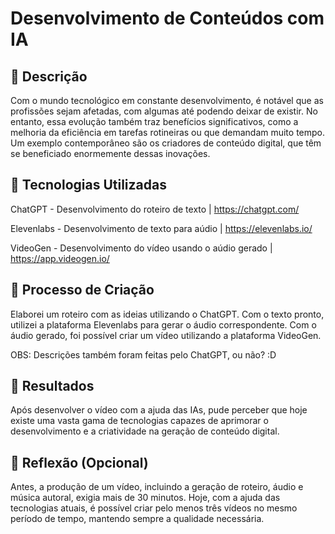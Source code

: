 # Desenvolvimento de Conteúdos com IA

## 📒 Descrição
Com o mundo tecnológico em constante desenvolvimento, é notável que as profissões sejam afetadas, com algumas até podendo deixar de existir. No entanto, essa evolução também traz benefícios significativos, como a melhoria da eficiência em tarefas rotineiras ou que demandam muito tempo. Um exemplo contemporâneo são os criadores de conteúdo digital, que têm se beneficiado enormemente dessas inovações.

## 🤖 Tecnologias Utilizadas
ChatGPT - Desenvolvimento do roteiro de texto | https://chatgpt.com/


Elevenlabs - Desenvolvimento de texto para aúdio | https://elevenlabs.io/


VideoGen - Desenvolvimento do vídeo usando o aúdio gerado | https://app.videogen.io/

## 🧐 Processo de Criação
Elaborei um roteiro com as ideias utilizando o ChatGPT. Com o texto pronto, utilizei a plataforma Elevenlabs para gerar o áudio correspondente. Com o áudio gerado, foi possível criar um vídeo utilizando a plataforma VideoGen.

OBS: Descrições também foram feitas pelo ChatGPT, ou não? :D

## 🚀 Resultados
Após desenvolver o vídeo com a ajuda das IAs, pude perceber que hoje existe uma vasta gama de tecnologias capazes de aprimorar o desenvolvimento e a criatividade na geração de conteúdo digital.

## 💭 Reflexão (Opcional)
Antes, a produção de um vídeo, incluindo a geração de roteiro, áudio e música autoral, exigia mais de 30 minutos. Hoje, com a ajuda das tecnologias atuais, é possível criar pelo menos três vídeos no mesmo período de tempo, mantendo sempre a qualidade necessária.
